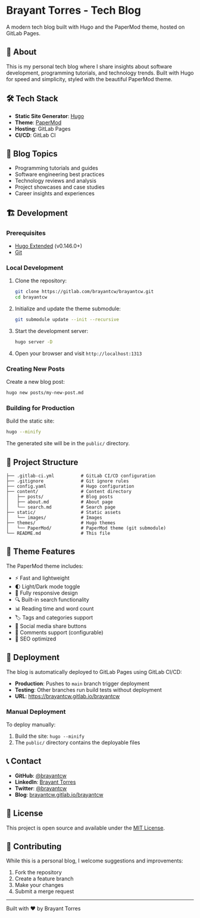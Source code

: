 # Brayant Torres - Tech Blog

A modern tech blog built with Hugo and the PaperMod theme, hosted on GitLab Pages.

## 🚀 About

This is my personal tech blog where I share insights about software development, programming tutorials, and technology trends. Built with Hugo for speed and simplicity, styled with the beautiful PaperMod theme.

## 🛠️ Tech Stack

- **Static Site Generator**: [Hugo](https://gohugo.io/)
- **Theme**: [PaperMod](https://github.com/adityatelange/hugo-PaperMod)
- **Hosting**: GitLab Pages
- **CI/CD**: GitLab CI

## 📝 Blog Topics

- Programming tutorials and guides
- Software engineering best practices
- Technology reviews and analysis
- Project showcases and case studies
- Career insights and experiences

## 🏗️ Development

### Prerequisites

- [Hugo Extended](https://gohugo.io/getting-started/installing/) (v0.146.0+)
- [Git](https://git-scm.com/)

### Local Development

1. Clone the repository:
   ```bash
   git clone https://gitlab.com/brayantcw/brayantcw.git
   cd brayantcw
   ```

2. Initialize and update the theme submodule:
   ```bash
   git submodule update --init --recursive
   ```

3. Start the development server:
   ```bash
   hugo server -D
   ```

4. Open your browser and visit `http://localhost:1313`

### Creating New Posts

Create a new blog post:
```bash
hugo new posts/my-new-post.md
```

### Building for Production

Build the static site:
```bash
hugo --minify
```

The generated site will be in the `public/` directory.

## 📁 Project Structure

```
├── .gitlab-ci.yml          # GitLab CI/CD configuration
├── .gitignore              # Git ignore rules
├── config.yaml             # Hugo configuration
├── content/                # Content directory
│   ├── posts/              # Blog posts
│   ├── about.md            # About page
│   └── search.md           # Search page
├── static/                 # Static assets
│   └── images/             # Images
├── themes/                 # Hugo themes
│   └── PaperMod/           # PaperMod theme (git submodule)
└── README.md               # This file
```

## 🎨 Theme Features

The PaperMod theme includes:

- ⚡ Fast and lightweight
- 🌓 Light/Dark mode toggle
- 📱 Fully responsive design
- 🔍 Built-in search functionality
- 📊 Reading time and word count
- 🏷️ Tags and categories support
- 📱 Social media share buttons
- 💬 Comments support (configurable)
- 🎯 SEO optimized

## 🚀 Deployment

The blog is automatically deployed to GitLab Pages using GitLab CI/CD:

- **Production**: Pushes to `main` branch trigger deployment
- **Testing**: Other branches run build tests without deployment
- **URL**: https://brayantcw.gitlab.io/brayantcw

### Manual Deployment

To deploy manually:

1. Build the site: `hugo --minify`
2. The `public/` directory contains the deployable files

## 📞 Contact

- **GitHub**: [@brayantcw](https://github.com/brayantcw)
- **LinkedIn**: [Brayant Torres](https://linkedin.com/in/brayant-torres)
- **Twitter**: [@brayantcw](https://twitter.com/brayantcw)
- **Blog**: [brayantcw.gitlab.io/brayantcw](https://brayantcw.gitlab.io/brayantcw)

## 📄 License

This project is open source and available under the [MIT License](LICENSE).

## 🤝 Contributing

While this is a personal blog, I welcome suggestions and improvements:

1. Fork the repository
2. Create a feature branch
3. Make your changes
4. Submit a merge request

---

Built with ❤️ by Brayant Torres